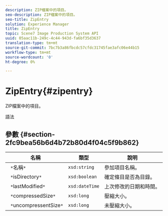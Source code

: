 ```yaml
---
description: ZIP檔案中的項目。
seo-description: ZIP檔案中的項目。
seo-title: ZipEntry
solution: Experience Manager
title: ZipEntry
topic: Scene7 Image Production System API
uuid: 05aac11b-249c-4c44-943d-fa6bf35d3637
translation-type: tm+mt
source-git-commit: 7bc7b3a86fbcdc57cfdc31745fae3afc06e44b15
workflow-type: tm+mt
source-wordcount: '0'
ht-degree: 0%

---
```



# ZipEntry{#zipentry}

ZIP檔案中的項目。

語法

## 參數 {#section-2fc9bea56b6d4b72b80d4f04c5f9b862}

| 名稱 | 類型 | 說明 |
|---|---|---|
| ` *`名稱`*` | `xsd:string` | 參加項目名稱。 |
| ` *`isDirectory`*` | `xsd:boolean` | 確定條目是否為目錄。 |
| ` *`lastModified`*` | `xsd:dateTime` | 上次修改的日期和時間。 |
| ` *`compressedSize`*` | `xsd:long` | 壓縮大小。 |
| ` *`uncompressentSize`*` | `xsd:long` | 未壓縮大小。 |

